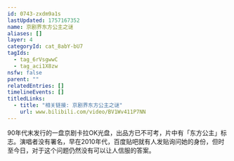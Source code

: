 ```yaml
---
id: 0743-zxdm9a1s
lastUpdated: 1757167352
name: 京剧界东方公主之谜
aliases: []
layer: 4
categoryId: cat_8abY-bU7
tagIds:
  - tag_6rVsgwwC
  - tag_aci1X8zw
nsfw: false
parent: ""
relatedEntries: []
timelineEvents: []
titledLinks:
  - title: "相关链接: 京剧界东方公主之谜"
    url: www.bilibili.com/video/BV1Wv411P7NN
---
```


90年代末发行的一盘京剧卡拉OK光盘，出品方已不可考，片中有「东方公主」标志。演唱者没有署名，早在2010年代，百度贴吧就有人发贴询问她的身份，但时至今日，对于这个问题仍然没有可以让人信服的答案。
